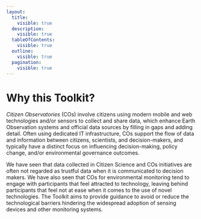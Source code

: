 ```yaml
---
layout:
  title:
    visible: true
  description:
    visible: true
  tableOfContents:
    visible: true
  outline:
    visible: true
  pagination:
    visible: true
---
```


# Why this Toolkit?

_Citizen Observatories_ (COs) involve citizens using modern mobile and web technologies and/or sensors to collect and share data, which enhance Earth Observation systems and official data sources by filling in gaps and adding detail. Often using dedicated IT infrastructure, COs support the flow of data and information between citizens, scientists, and decision-makers, and typically have a distinct focus on influencing decision-making, policy change, and/or environmental governance outcomes.

We have seen that data collected in Citizen Science and COs initiatives are often not regarded as trustful data when it is communicated to decision makers. We have also seen that COs for environmental monitoring tend to engage with participants that feel attracted to technology, leaving behind participants that feel not at ease when it comes to the use of novel technologies. The Toolkit aims to provide guidance to avoid or reduce the technological barriers hindering the widespread adoption of sensing devices and other monitoring systems.

